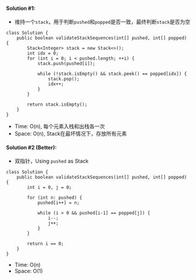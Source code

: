 #### Solution #1: 
* 维持一个`stack`，用于判断`pushed`和`popped`是否一致，最终判断`stack`是否为空
```
class Solution {
    public boolean validateStackSequences(int[] pushed, int[] popped) {
        Stack<Integer> stack = new Stack<>();
        int idx = 0;
        for (int i = 0; i < pushed.length; ++i) {
            stack.push(pushed[i]);          

            while (!stack.isEmpty() && stack.peek() == popped[idx]) {
                stack.pop();
                idx++;
            }
        }
        
        return stack.isEmpty();
    }
}
```
* Time: O(n), 每个元素入栈和出栈各一次
* Space: O(n), Stack在最坏情况下，存放所有元素

#### Solution #2 (Better):
* 双指针，Using `pushed` as Stack
```
class Solution {
    public boolean validateStackSequences(int[] pushed, int[] popped) {
        int i = 0, j = 0;
        
        for (int n: pushed) {
            pushed[i++] = n;
            
            while (i > 0 && pushed[i-1] == popped[j]) {
                i--;
                j++;
            }
        }
        
        return i == 0;
    }
}
```
* Time: O(n)
* Space: O(1)
